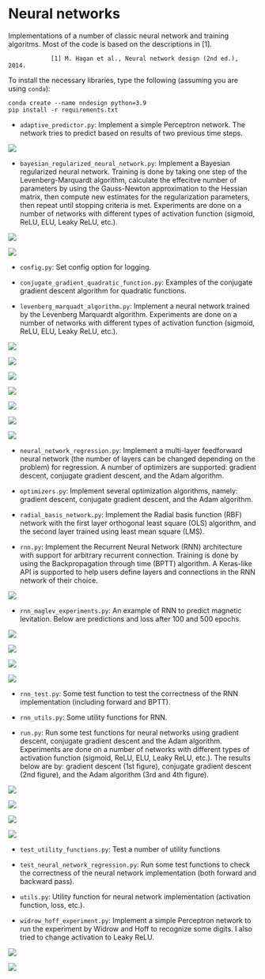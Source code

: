 # Neural networks

Implementations of a number of classic neural network and training algoritms. Most of the code is based on the descriptions in [1].

                [1] M. Hagan et al., Neural network design (2nd ed.), 2014. 

To install the necessary libraries, type the following (assuming you are using `conda`):
```shell
conda create --name nndesign python=3.9				
pip install -r requirements.txt
```				
- `adaptive_predictor.py`: Implement a simple Perceptron network. The network tries to predict based on results of two previous time steps.

![](https://github.com/dangmanhtruong1995/ClassicNeuralNetworks/blob/master/figures/adaptive_predictor_py_result.png "")

- `bayesian_regularized_neural_network.py`: Implement a Bayesian regularized neural network. Training is done by taking one step of the Levenberg-Marquardt algorithm, calculate the effecitve number of parameters by using the Gauss-Newton approximation to the Hessian matrix, then compute new estimates for the regularization parameters, then repeat until stopping criteria is met. Experiments are done on a number of networks with different types of activation function (sigmoid, ReLU, ELU, Leaky ReLU, etc.).

![](https://github.com/dangmanhtruong1995/ClassicNeuralNetworks/blob/master/figures/Bayesian_1.png "")

![](https://github.com/dangmanhtruong1995/ClassicNeuralNetworks/blob/master/figures/Bayesian_8.png "")

- `config.py`: Set config option for logging.

- `conjugate_gradient_quadratic_function.py`: Examples of the conjugate gradient descent algorithm for quadratic functions.

- `levenberg_marquadt_algorithm.py`: Implement a neural network trained by the Levenberg Marquardt algorithm. Experiments are done on a number of networks with different types of activation function (sigmoid, ReLU, ELU, Leaky ReLU, etc.).

![](https://github.com/dangmanhtruong1995/ClassicNeuralNetworks/blob/master/figures/Levenberg_Marquadt_1.png "")

![](https://github.com/dangmanhtruong1995/ClassicNeuralNetworks/blob/master/figures/Levenberg_Marquadt_2.png "")

![](https://github.com/dangmanhtruong1995/ClassicNeuralNetworks/blob/master/figures/Levenberg_Marquadt_3.png "")

![](https://github.com/dangmanhtruong1995/ClassicNeuralNetworks/blob/master/figures/Levenberg_Marquadt_4.png "")

![](https://github.com/dangmanhtruong1995/ClassicNeuralNetworks/blob/master/figures/Levenberg_Marquadt_5.png "")

![](https://github.com/dangmanhtruong1995/ClassicNeuralNetworks/blob/master/figures/Levenberg_Marquadt_6.png "")

![](https://github.com/dangmanhtruong1995/ClassicNeuralNetworks/blob/master/figures/Levenberg_Marquadt_7.png "")

- `neural_network_regression.py`: Implement a multi-layer feedforward neural network (the number of layers can be changed depending on the problem) for regression. A number of optimizers are supported: gradient descent, conjugate gradient descent, and the Adam algorithm.

- `optimizers.py`: Implement several optimization algorithms, namely: gradient descent, conjugate gradient descent, and the Adam algorithm.

- `radial_basis_network.py`: Implement the Radial basis function (RBF) network with the first layer orthogonal least square (OLS) algorithm, and the second layer trained using least mean square (LMS).

- `rnn.py`: Implement the Recurrent Neural Network (RNN) architecture with support for arbitrary recurrent connection. Training is done by using the Backpropagation through time (BPTT) algorithm. A Keras-like API is supported to help users define layers and connections in the RNN network of their choice. 

![](https://github.com/dangmanhtruong1995/ClassicNeuralNetworks/blob/master/figures/RNN_equation.png "")

- `rnn_maglev_experiments.py`: An example of RNN to predict magnetic levitation. Below are predictions and loss after 100 and 500 epochs.

![](https://github.com/dangmanhtruong1995/ClassicNeuralNetworks/blob/master/figures/RNN_maglev_result_100_epoch.png "")

![](https://github.com/dangmanhtruong1995/ClassicNeuralNetworks/blob/master/figures/RNN_maglev_result_500_epoch.png "")

![](https://github.com/dangmanhtruong1995/ClassicNeuralNetworks/blob/master/figures/RNN_maglev_loss_100_epoch.png "")

![](https://github.com/dangmanhtruong1995/ClassicNeuralNetworks/blob/master/figures/RNN_maglev_loss_500_epoch.png "")

- `rnn_test.py`: Some test function to test the correctness of the RNN implementation (including forward and BPTT).

- `rnn_utils.py`: Some utility functions for RNN.

- `run.py`: Run some test functions for neural networks using gradient descent, conjugate gradient descent and the Adam algorithm. Experiments are done on a number of networks with different types of activation function (sigmoid, ReLU, ELU, Leaky ReLU, etc.). The results below are by: gradient descent (1st figure), conjugate gradient descent (2nd figure), and the Adam algorithm (3rd and 4th figure).

![](https://github.com/dangmanhtruong1995/ClassicNeuralNetworks/blob/master/figures/Two_layer_net_1-5-1_steepest_descent_lr_0.1_100000_epochs.png "")

![](https://github.com/dangmanhtruong1995/ClassicNeuralNetworks/blob/master/figures/Conjugate_gradient_Polak_Ribiere.png "")

![](https://github.com/dangmanhtruong1995/ClassicNeuralNetworks/blob/master/figures/Adam_2000_epoch_lol.png "")

![](https://github.com/dangmanhtruong1995/ClassicNeuralNetworks/blob/master/figures/Adam_5000_epoch_lol.png "")

- `test_utility_functions.py`: Test a number of utility functions

- `test_neural_network_regression.py`: Run some test functions to check the correctness of the neural network implementation (both forward and backward pass).

- `utils.py`: Utility function for neural network implementation (activation function, loss, etc.).

- `widrow_hoff_experiment.py`: Implement a simple Perceptron network to run the experiment by Widrow and Hoff to recognize some digits. I also tried to change activation to Leaky ReLU.

![](https://github.com/dangmanhtruong1995/ClassicNeuralNetworks/blob/master/figures/widrow_hoff_experiment_result.png "")

![](https://github.com/dangmanhtruong1995/ClassicNeuralNetworks/blob/master/figures/widrow_hoff_experiment_result_leaky_relu.png "")

